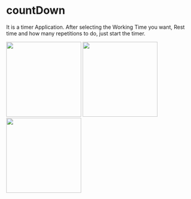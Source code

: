 # countDown
It is a timer Application.
After selecting the Working Time you want, Rest time and how many repetitions to do, just start the timer.

<image src="screenImages/1-workTime.png" width="200"> <image src="screenImages/2-restTime.png" width="200"> <image src="screenImages/3-finish.png" width="200">
